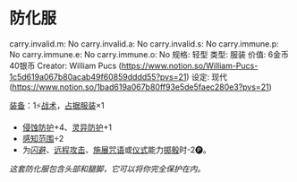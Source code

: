 # 防化服

carry.invalid.m: No
carry.invalid.a: No
carry.invalid.s: No
carry.immune.p: No
carry.immune.e: No
carry.immune.o: No
规格: 轻型
类型: 服装
价值: 6金币40银币
Creator: William Pucs (https://www.notion.so/William-Pucs-1c5d619a067b80acab49f60859dddd55?pvs=21)
设定: 现代 (https://www.notion.so/1bad619a067b80ff93e5de5faec280e3?pvs=21)

<aside>

[装备](https://www.notion.so/1b3d619a067b80f99057fe3412922dd5?pvs=21)：1⚡️[战术](https://www.notion.so/1b3d619a067b8051b6eaffd160aee01c?pvs=21)，[占据](https://www.notion.so/1b3d619a067b8021ba8fe7cef8b96857?pvs=21)[服装](https://www.notion.so/1b3d619a067b80c4b1b1f430eb6f08e8?pvs=21)×1

- [侵蚀防护](https://www.notion.so/1b3d619a067b803db0cfccaf34b5fceb?pvs=21)+4、[灵异防护](https://www.notion.so/1b3d619a067b80788307ebd9e41c53cb?pvs=21)+1
- [感知范围](https://www.notion.so/1b3d619a067b8065b638d07dd11eb74b?pvs=21)÷2
- 为[闪避](https://www.notion.so/1b4d619a067b802bac11faba310fa6c8?pvs=21)、[远程攻击](https://www.notion.so/1b4d619a067b805f8c27e6cffc369b74?pvs=21)、[施展](https://www.notion.so/1b3d619a067b80f38dccf027f026b32f?pvs=21)[咒语](https://www.notion.so/1b3d619a067b80d5a607d46d4ed01d21?pvs=21)或[仪式](https://www.notion.so/1b3d619a067b801db593da81f19b4860?pvs=21)能力[掷骰](https://www.notion.so/1b3d619a067b80f89c53e38483e535c4?pvs=21)时-2🅟。
</aside>

*这套防化服包含头部和腿脚，它可以将你完全保护在内。*
